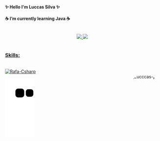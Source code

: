 

#### ✨ Hello I'm Luccas Silva ✨ 
####  ☕ I’m currently learning Java ☕ 
 
<div align="center">
  <br> 
  <a href="https://github.com/Luccas-Silva">
  <img height="180em" src="https://github-readme-stats.vercel.app/api?username=Luccas-Silva&show_icons=true&theme=dracula&include_all_commits=true&count_private=true"/>
  <img height="180em" src="https://github-readme-stats.vercel.app/api/top-langs/?username=Luccas-Silva&layout=compact&langs_count=7&theme=dracula"/>
  <br><br> 
</div>
  
### Skills:

<div style="display: inline_block"><br>
  <img align="center" alt="Rafa-Csharp" height="75" width="75" src="https://cdn.jsdelivr.net/gh/devicons/devicon/icons/java/java-plain.svg" />
</div> 

<img align="right" alt="Lucccas-pic" height="100" style="border-radius:50px;" src="https://cdn.discordapp.com/attachments/817202921355739137/943297883208310894/Design_sem_nome.gif"/>

  
![Snake animation](https://github.com/Luccas-Silva/Luccas-Silva/blob/output/github-contribution-grid-snake.svg)



